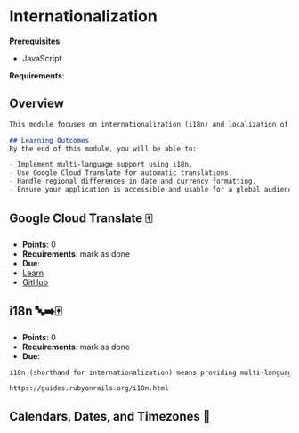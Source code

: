 # Internationalization

**Prerequisites**:
- JavaScript

**Requirements**:
<!-- none -->

## Overview
```md
This module focuses on internationalization (i18n) and localization of your applications. You will learn to provide multi-language support and handle regional differences in date and currency formatting to make your application accessible to a global audience.

## Learning Outcomes
By the end of this module, you will be able to:

- Implement multi-language support using i18n.
- Use Google Cloud Translate for automatic translations.
- Handle regional differences in date and currency formatting.
- Ensure your application is accessible and usable for a global audience.
```

## Google Cloud Translate 🀄️
- **Points**: 0
- **Requirements**: mark as done
- **Due**: 
- [Learn](https://learn.firstdraft.com/lessons/146-google-translate)
- [GitHub](https://github.com/appdev-lessons/google-translate)

## i18n 🔤➡️🀄️
- **Points**: 0
- **Requirements**: mark as done
- **Due**: 
```md
i18n (shorthand for internationalization) means providing multi-language support for your application. You can accomplish this by abstracting all the strings (or other region specific bits like date and currency formatting) into a yml file. See the rails guide on i18n for more details.

https://guides.rubyonrails.org/i18n.html
```

<!-- TODO -->
## Calendars, Dates, and Timezones 📆
